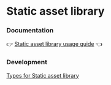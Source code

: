 # Static asset library

### Documentation
👉 [Static asset library usage guide](https://developer.enonic.com/docs/lib-static) 👈

### Development

[Types for Static asset library](https://www.npmjs.com/package/@enonic-types/lib-asset)
